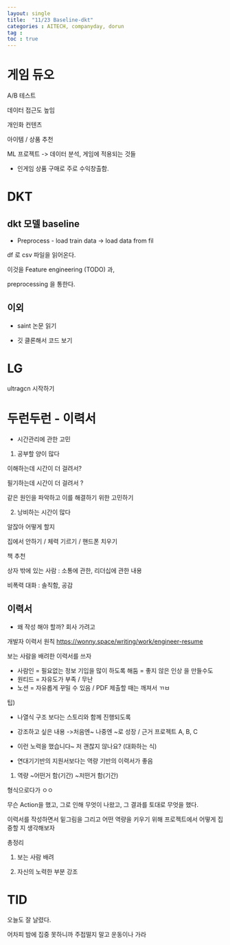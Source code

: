 ```yaml
---
layout: single
title:  "11/23 Baseline-dkt"
categories : AITECH, companyday, dorun
tag : 
toc : true
---
```


# 게임 듀오

A/B 테스트

데이터 접근도 높임

개인화 컨텐츠

아이템 / 상품 추천

ML 프로젝트 -> 데이터 분석, 게임에 적용되는 것들

- 인게임 상품 구매로 주로 수익창출함.



# DKT

##  dkt 모델 baseline

+ Preprocess - load train data
-> load data from fil

df 로 csv 파일을 읽어온다.

이것을 Feature engineering (TODO) 과,

preprocessing 을 통한다.






## 이외

- saint 논문 읽기

- 깃 클론해서 코드 보기


# LG

ultragcn 시작하기


# 두런두런 - 이력서

+ 시간관리에 관한 고민

1) 공부할 양이 많다

이해하는데 시간이 더 걸려서?

필기하는데 시간이 더 걸려서 ?

같은 원인을 파악하고 이를 해결하기 위한 고민하기

2) 낭비하는 시간이 많다

알잖아 어떻게 할지

집에서 안하기 / 체력 기르기 / 핸드폰 치우기


책 추천

상자 밖에 있는 사람 : 소통에 관한, 리더십에 관한 내용

비폭력 대화 : 솔직함, 공감


## 이력서

+ 왜 작성 해야 할까?
회사 가려고


개발자 이력서 원칙
https://wonny.space/writing/work/engineer-resume

보는 사람을 배려한 이력서를 쓰자

- 사람인 = 필요없는 정보 기입을 많이 하도록 해둠 = 좋지 않은 인상 을 만들수도
- 원티드 = 자유도가 부족 / 무난
- 노션 = 자유롭게 꾸밀 수 있음 / PDF 제출할 때는 깨져서 ㄲㅂ


팁)

+ 나열식 구조 보다는 스토리와 함께 진행되도록

+ 강조하고 싶은 내용 ->처음엔~ 나중엔 ~로 성장 /  근거 프로젝트 A, B, C

+ 이런 노력을 했습니다~ 저 괜찮지 않나요? (대화하는 식)

+ 연대기기반의 지원서보다는 역량 기반의 이력서가 좋음

1) 역량
~어떤거 함(기간)
~저떤거 함(기간)

형식으로다가 ㅇㅇ


무슨 Action을 했고, 그로 인해 무엇이 나왔고, 그 결과를 토대로 무엇을 했다.


이력서를 작성하면서 밑그림을 그리고 어떤 역량을 키우기 위해 프로젝트에서 어떻게 집중할 지 생각해보자


총정리
1. 보는 사람 배려

2. 자신의 노력한 부분 강조

# TID 

오늘도 잘 날렸다.

어차피 밤에 집중 못하니까 주접떨지 말고 운동이나 가라